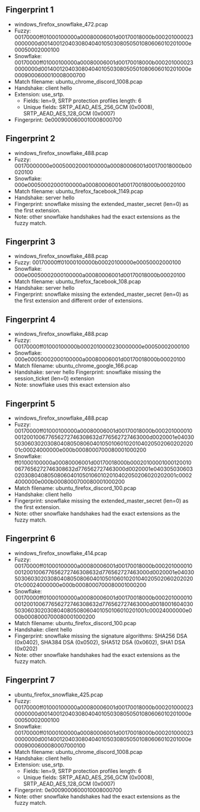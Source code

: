 
## Fingerprint 1

- windows_firefox_snowflake_472.pcap
- Fuzzy:     00170000ff01000100000a00080006001d00170018000b0002010000230000000d00140012040308040401050308050501080606010201000e00050002000100
- Snowflake: 00170000ff01000100000a00080006001d00170018000b0002010000230000000d00140012040308040401050308050501080606010201000e0009000600010008000700
- Match filename: ubuntu_chrome_discord_1008.pcap
- Handshake: client hello
- Extension: use_srtp. 
  - Fields: len=9, SRTP protection profiles length: 6
  - Unique fields: SRTP_AEAD_AES_256_GCM (0x0008), SRTP_AEAD_AES_128_GCM (0x0007)
- Fingerprint: 0e0009000600010008000700

## Fingerprint 2

- windows_firefox_snowflake_488.pcap
- Fuzzy:     00170000000e00050002000100000a00080006001d00170018000b00020100
- Snowflake: 000e00050002000100000a00080006001d00170018000b00020100
- Match filename: ubuntu_firefox_facebook_1149.pcap
- Handshake: server hello
- Fingerprint: snowflake missing the extended_master_secret (len=0) as the first extension.
- Note: other snowflake handshakes had the exact extensions as the fuzzy match.

## Fingerprint 3

- windows_firefox_snowflake_488.pcap
- Fuzzy:     00170000ff01000100000b00020100000e00050002000100
- Snowflake: 000e00050002000100000a00080006001d00170018000b00020100
- Match filename: ubuntu_firefox_facebook_108.pcap
- Handshake: server hello
- Fingerprint: snowflake missing the extended_master_secret (len=0) as the first extension and different order of extensions.


## Fingerprint 4

- windows_firefox_snowflake_488.pcap
- Fuzzy:     00170000ff01000100000b0002010000230000000e00050002000100
- Snowflake: 000e00050002000100000a00080006001d00170018000b00020100
- Match filename: ubuntu_chrome_google_166.pcap
- Handshake: server hello Fingerprint: snowflake missing the session_ticket (len=0) extension
- Note: snowflake uses this exact extension also

## Fingerprint 5

- windows_firefox_snowflake_488.pcap
- Fuzzy:     00170000ff01000100000a00080006001d00170018000b000201000010001200100677656272746308632d776562727463000d0020001e040305030603020308040805080604010501060102010402050206020202001c00024000000e000b0008000700080001000200
- Snowflake: ff01000100000a00080006001d00170018000b000201000010001200100677656272746308632d776562727463000d0020001e040305030603020308040805080604010501060102010402050206020202001c00024000000e000b0008000700080001000200
- Match filename: ubuntu_firefox_discord_100.pcap
- Handshake: client hello
- Fingerprint: snowflake missing the extended_master_secret (len=0) as the first extension.
- Note: other snowflake handshakes had the exact extensions as the fuzzy match.

## Fingerprint 6

- windows_firefox_snowflake_414.pcap
- Fuzzy:     00170000ff01000100000a00080006001d00170018000b000201000010001200100677656272746308632d776562727463000d0020001e040305030603020308040805080604010501060102010402050206020202001c00024000000e000b0008000700080001000200 
- Snowflake: 00170000ff01000100000a00080006001d00170018000b000201000010001200100677656272746308632d776562727463000d0018001604030503060302030804080508060401050106010201001c00024000000e000b0008000700080001000200 
- Match filename: ubuntu_firefox_discord_100.pcap
- Handshake: client hello
- Fingerprint: snowflake missing the signature algorithms: SHA256 DSA (0x0402), SHA384 DSA (0x0502), SHA512 DSA (0x0602), SHA1 DSA (0x0202)
- Note: other snowflake handshakes had the exact extensions as the fuzzy match.

## Fingerprint 7

- ubuntu_firefox_snowflake_425.pcap
- Fuzzy:     00170000ff01000100000a00080006001d00170018000b0002010000230000000d00140012040308040401050308050501080606010201000e00050002000100
- Snowflake: 00170000ff01000100000a00080006001d00170018000b0002010000230000000d00140012040308040401050308050501080606010201000e0009000600080007000100
- Match filename: ubuntu_chrome_discord_1008.pcap
- Handshake: client hello
- Extension: use_srtp. 
  - Fields: len=9, SRTP protection profiles length: 6
  - Unique fields: SRTP_AEAD_AES_256_GCM (0x0008), SRTP_AEAD_AES_128_GCM (0x0007)
- Fingerprint: 0e0009000600010008000700
- Note: other snowflake handshakes had the exact extensions as the fuzzy match.








